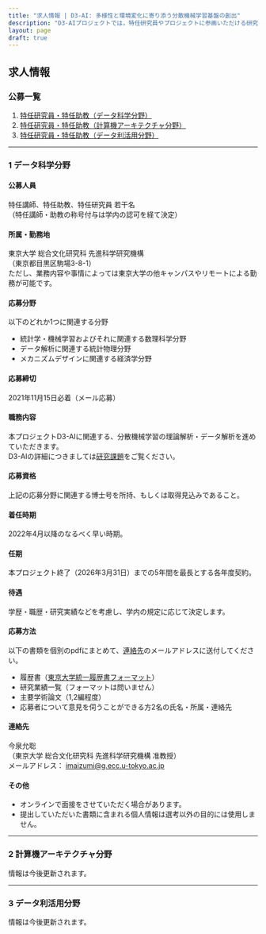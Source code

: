 ```yaml
---
title: "求人情報 | D3-AI: 多様性と環境変化に寄り添う分散機械学習基盤の創出"
description: "D3-AIプロジェクトでは，特任研究員やプロジェクトに参画いただける研究者や募集しています．"
layout: page
draft: true
---
```


## 求人情報

### 公募一覧

1. [特任研究員・特任助教（データ科学分野）](#1-データ科学分野)
2. [特任研究員・特任助教（計算機アーキテクチャ分野）](#2-計算機アーキテクチャ分野)
3. [特任研究員・特任助教（データ利活用分野）](#3-データ利活用分野)

---
### 1 データ科学分野

#### 公募人員
特任講師、特任助教、特任研究員 若干名  
（特任講師・助教の称号付与は学内の認可を経て決定）

#### 所属・勤務地
東京大学 総合文化研究科 先進科学研究機構  
（東京都目黒区駒場3-8-1）  
ただし、業務内容や事情によっては東京大学の他キャンパスやリモートによる勤務が可能です。

#### 応募分野
以下のどれか1つに関連する分野

- 統計学・機械学習およびそれに関連する数理科学分野
- データ解析に関連する統計物理分野
- メカニズムデザインに関連する経済学分野


#### 応募締切
2021年11月15日必着（メール応募）

#### 職務内容
本プロジェクトD3-AIに関連する、分散機械学習の理論解析・データ解析を進めていただきます。  
D3-AIの詳細につきましては[研究課題](../research/)をご覧ください。

#### 応募資格
上記の応募分野に関連する博士号を所持、もしくは取得見込みであること。

#### 着任時期
2022年4月以降のなるべく早い時期。

#### 任期
本プロジェクト終了（2026年3月31日）までの5年間を最長とする各年度契約。

#### 待遇
学歴・職歴・研究実績などを考慮し、学内の規定に応じて決定します。


#### 応募方法

以下の書類を個別のpdfにまとめて、[連絡先](#連絡先)のメールアドレスに送付してください。

- 履歴書（[東京大学統一履歴書フォーマット](https://www.u-tokyo.ac.jp/ja/about/jobs/r01.html)）
- 研究業績一覧（フォーマットは問いません）
- 主要学術論文（1,2編程度）
- 応募者について意見を伺うことができる方2名の氏名・所属・連絡先



#### 連絡先

今泉允聡  
（東京大学 総合文化研究科 先進科学研究機構 准教授）  
メールアドレス： imaizumi@g.ecc.u-tokyo.ac.jp

#### その他

- オンラインで面接をさせていただく場合があります。
- 提出していただいた書類に含まれる個人情報は選考以外の目的には使用しません。

---

### 2 計算機アーキテクチャ分野

情報は今後更新されます。

---

### 3 データ利活用分野

情報は今後更新されます。

